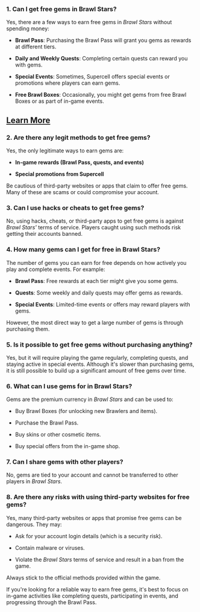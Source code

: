 <h3 class="" data-start="85" data-end="131">1. <strong data-start="92" data-end="131">Can I get free gems in Brawl Stars?</strong></h3>
<p class="" data-start="132" data-end="216">Yes, there are a few ways to earn free gems in <em data-start="179" data-end="192">Brawl Stars</em> without spending money:</p>
<ul data-start="218" data-end="612">
<li class="" data-start="218" data-end="312">
<p class="" data-start="220" data-end="312"><strong data-start="220" data-end="234">Brawl Pass</strong>: Purchasing the Brawl Pass will grant you gems as rewards at different tiers.</p>
</li>
<li class="" data-start="313" data-end="395">
<p class="" data-start="315" data-end="395"><strong data-start="315" data-end="342">Daily and Weekly Quests</strong>: Completing certain quests can reward you with gems.</p>
</li>
<li class="" data-start="396" data-end="503">
<p class="" data-start="398" data-end="503"><strong data-start="398" data-end="416">Special Events</strong>: Sometimes, Supercell offers special events or promotions where players can earn gems.</p>
</li>
<li class="" data-start="504" data-end="612">
<p class="" data-start="506" data-end="612"><strong data-start="506" data-end="526">Free Brawl Boxes</strong>: Occasionally, you might get gems from free Brawl Boxes or as part of in-game events.</p>
</li>
</ul>
<h2><a href="https://graph.org/How-many-gems-can-I-get-for-free-in-Brawl-Stars-03-18">Learn More</a></h2>
<h3 class="" data-start="614" data-end="670">2. <strong data-start="621" data-end="670">Are there any legit methods to get free gems?</strong></h3>
<p class="" data-start="671" data-end="718">Yes, the only legitimate ways to earn gems are:</p>
<ul data-start="719" data-end="813">
<li class="" data-start="719" data-end="773">
<p class="" data-start="721" data-end="773"><strong data-start="721" data-end="773">In-game rewards (Brawl Pass, quests, and events)</strong></p>
</li>
<li class="" data-start="774" data-end="813">
<p class="" data-start="776" data-end="813"><strong data-start="776" data-end="813">Special promotions from Supercell</strong></p>
</li>
</ul>
<p class="" data-start="815" data-end="947">Be cautious of third-party websites or apps that claim to offer free gems. Many of these are scams or could compromise your account.</p>
<h3 class="" data-start="949" data-end="1003">3. <strong data-start="956" data-end="1003">Can I use hacks or cheats to get free gems?</strong></h3>
<p class="" data-start="1004" data-end="1179">No, using hacks, cheats, or third-party apps to get free gems is against <em data-start="1077" data-end="1091">Brawl Stars'</em> terms of service. Players caught using such methods risk getting their accounts banned.</p>
<h3 class="" data-start="1181" data-end="1240">4. <strong data-start="1188" data-end="1240">How many gems can I get for free in Brawl Stars?</strong></h3>
<p class="" data-start="1241" data-end="1348">The number of gems you can earn for free depends on how actively you play and complete events. For example:</p>
<ul data-start="1349" data-end="1570">
<li class="" data-start="1349" data-end="1418">
<p class="" data-start="1351" data-end="1418"><strong data-start="1351" data-end="1365">Brawl Pass</strong>: Free rewards at each tier might give you some gems.</p>
</li>
<li class="" data-start="1419" data-end="1488">
<p class="" data-start="1421" data-end="1488"><strong data-start="1421" data-end="1431">Quests</strong>: Some weekly and daily quests may offer gems as rewards.</p>
</li>
<li class="" data-start="1489" data-end="1570">
<p class="" data-start="1491" data-end="1570"><strong data-start="1491" data-end="1509">Special Events</strong>: Limited-time events or offers may reward players with gems.</p>
</li>
</ul>
<p class="" data-start="1572" data-end="1658">However, the most direct way to get a large number of gems is through purchasing them.</p>
<h3 class="" data-start="1660" data-end="1731">5. <strong data-start="1667" data-end="1731">Is it possible to get free gems without purchasing anything?</strong></h3>
<p class="" data-start="1732" data-end="1962">Yes, but it will require playing the game regularly, completing quests, and staying active in special events. Although it's slower than purchasing gems, it is still possible to build up a significant amount of free gems over time.</p>
<h3 class="" data-start="1964" data-end="2014">6. <strong data-start="1971" data-end="2014">What can I use gems for in Brawl Stars?</strong></h3>
<p class="" data-start="2015" data-end="2081">Gems are the premium currency in <em data-start="2048" data-end="2061">Brawl Stars</em> and can be used to:</p>
<ul data-start="2082" data-end="2247">
<li class="" data-start="2082" data-end="2139">
<p class="" data-start="2084" data-end="2139">Buy Brawl Boxes (for unlocking new Brawlers and items).</p>
</li>
<li class="" data-start="2140" data-end="2166">
<p class="" data-start="2142" data-end="2166">Purchase the Brawl Pass.</p>
</li>
<li class="" data-start="2167" data-end="2203">
<p class="" data-start="2169" data-end="2203">Buy skins or other cosmetic items.</p>
</li>
<li class="" data-start="2204" data-end="2247">
<p class="" data-start="2206" data-end="2247">Buy special offers from the in-game shop.</p>
</li>
</ul>
<h3 class="" data-start="2249" data-end="2296">7. <strong data-start="2256" data-end="2296">Can I share gems with other players?</strong></h3>
<p class="" data-start="2297" data-end="2391">No, gems are tied to your account and cannot be transferred to other players in <em data-start="2377" data-end="2390">Brawl Stars</em>.</p>
<h3 class="" data-start="2393" data-end="2470">8. <strong data-start="2400" data-end="2470">Are there any risks with using third-party websites for free gems?</strong></h3>
<p class="" data-start="2471" data-end="2560">Yes, many third-party websites or apps that promise free gems can be dangerous. They may:</p>
<ul data-start="2561" data-end="2735">
<li class="" data-start="2561" data-end="2625">
<p class="" data-start="2563" data-end="2625">Ask for your account login details (which is a security risk).</p>
</li>
<li class="" data-start="2626" data-end="2655">
<p class="" data-start="2628" data-end="2655">Contain malware or viruses.</p>
</li>
<li class="" data-start="2656" data-end="2735">
<p class="" data-start="2658" data-end="2735">Violate the <em data-start="2670" data-end="2683">Brawl Stars</em> terms of service and result in a ban from the game.</p>
</li>
</ul>
<p class="" data-start="2737" data-end="2799">Always stick to the official methods provided within the game.</p>
<p class="" data-start="2801" data-end="2986">If you're looking for a reliable way to earn free gems, it's best to focus on in-game activities like completing quests, participating in events, and progressing through the Brawl Pass.</p>
